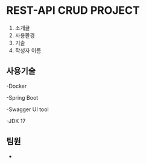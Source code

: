 # REST-API CRUD PROJECT

1. 소개글
2. 사용환경
3. 기술
4. 작성자 이름

## 사용기술

-Docker

-Spring Boot

-Swagger UI tool

-JDK 17


팀원
-
-
 